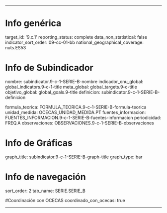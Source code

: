 ---

# Info genérica
target_id: '9.c.1'
reporting_status: complete
data_non_statistical: false
indicator_sort_order: 09-cc-01-bb
national_geographical_coverage: nuts.ES53

# Info de Subindicador
nombre: subindicator.9-c-1-SERIE-B-nombre
indicador_onu_global: global_indicators.9-c-1-title
meta_global: global_targets.9-c-title
objetivo_global: global_goals.9-title
definicion: subindicator.9-c-1-SERIE-B-definicion

formula_teorica: FORMULA_TEORICA.9-c-1-SERIE-B-formula-teorica
unidad_medida: OCECAS_UNIDAD_MEDIDA.PT
fuentes_informacion: FUENTES_INFORMACION.9-c-1-SERIE-B-fuentes-informacion
periodicidad: FREQ.A
observaciones: OBSERVACIONES.9-c-1-SERIE-B-observaciones

# Info de Gráficas
graph_title: subindicator.9-c-1-SERIE-B-graph-title
graph_type: bar

# Info de navegación
sort_order: 2
tab_name: SERIE.SERIE_B

#Coordinación con OCECAS
coordinado_con_ocecas: true

---